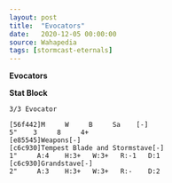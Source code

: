 ```yaml
---
layout: post
title:  "Evocators"
date:   2020-12-05 00:00:00
source: Wahapedia
tags: [stormcast-eternals]
---
```


**Evocators**

**Stat Block**
```
3/3 Evocator
```

```
[56f442]M     W     B     Sa    [-]
5"    3     8     4+    
[e85545]Weapons[-]
[c6c930]Tempest Blade and Stormstave[-]
1"     A:4    H:3+   W:3+   R:-1   D:1   
[c6c930]Grandstave[-]
2"     A:3    H:3+   W:3+   R:-    D:2   
```
    